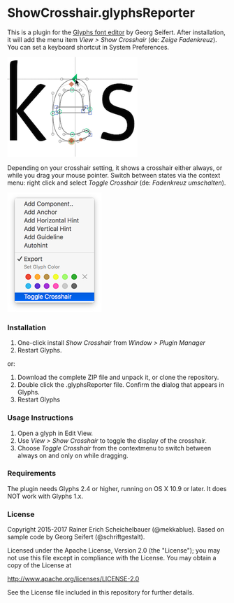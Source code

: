 # ShowCrosshair.glyphsReporter

This is a plugin for the [Glyphs font editor](http://glyphsapp.com/) by Georg Seifert. After installation, it will add the menu item *View > Show Crosshair* (de: *Zeige Fadenkreuz*). You can set a keyboard shortcut in System Preferences.

![Crosshair.](ShowCrosshair.png "Show Crosshair Screenshot")

Depending on your crosshair setting, it shows a crosshair either always, or while you drag your mouse pointer. Switch between states via the context menu: right click and select *Toggle Crosshair* (de: *Fadenkreuz umschalten*).

![ToggleCrosshair](ToggleCrosshair.png "Toggle Crosshair modes")

### Installation


1. One-click install *Show Crosshair* from *Window > Plugin Manager*
2. Restart Glyphs.

or: 

1. Download the complete ZIP file and unpack it, or clone the repository.
2. Double click the .glyphsReporter file. Confirm the dialog that appears in Glyphs.
3. Restart Glyphs

### Usage Instructions

1. Open a glyph in Edit View.
2. Use *View > Show Crosshair* to toggle the display of the crosshair.
3. Choose *Toggle Crosshair* from the contextmenu to switch between always on and only on while dragging.

### Requirements

The plugin needs Glyphs 2.4 or higher, running on OS X 10.9 or later. It does NOT work with Glyphs 1.x.

### License

Copyright 2015-2017 Rainer Erich Scheichelbauer (@mekkablue).
Based on sample code by Georg Seifert (@schriftgestalt).

Licensed under the Apache License, Version 2.0 (the "License");
you may not use this file except in compliance with the License.
You may obtain a copy of the License at

http://www.apache.org/licenses/LICENSE-2.0

See the License file included in this repository for further details.
